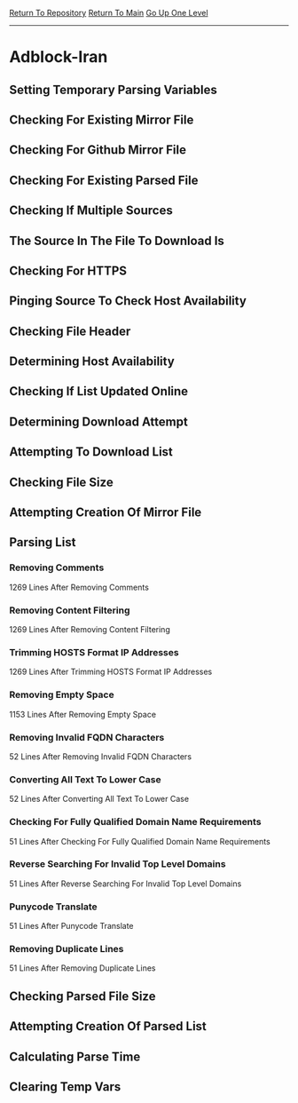 [Return To Repository](https://github.com/DigitalWarrior/piholeparser/)
[Return To Main](https://github.com/DigitalWarrior/piholeparser/blob/master/RecentRunLogs/Mainlog.md)
[Go Up One Level](https://github.com/DigitalWarrior/piholeparser/blob/master/RecentRunLogs/TopLevelScripts/30-Processing-External-Blacklists.md)
____________________________________
# Adblock-Iran
## Setting Temporary Parsing Variables
## Checking For Existing Mirror File
## Checking For Github Mirror File
## Checking For Existing Parsed File
## Checking If Multiple Sources
## The Source In The File To Download Is
## Checking For HTTPS
## Pinging Source To Check Host Availability
## Checking File Header
## Determining Host Availability
## Checking If List Updated Online
## Determining Download Attempt
## Attempting To Download List
## Checking File Size
## Attempting Creation Of Mirror File
## Parsing List
### Removing Comments
1269 Lines After Removing Comments
### Removing Content Filtering
1269 Lines After Removing Content Filtering
### Trimming HOSTS Format IP Addresses
1269 Lines After Trimming HOSTS Format IP Addresses
### Removing Empty Space
1153 Lines After Removing Empty Space
### Removing Invalid FQDN Characters
52 Lines After Removing Invalid FQDN Characters
### Converting All Text To Lower Case
52 Lines After Converting All Text To Lower Case
### Checking For Fully Qualified Domain Name Requirements
51 Lines After Checking For Fully Qualified Domain Name Requirements
### Reverse Searching For Invalid Top Level Domains
51 Lines After Reverse Searching For Invalid Top Level Domains
### Punycode Translate
51 Lines After Punycode Translate
### Removing Duplicate Lines
51 Lines After Removing Duplicate Lines
## Checking Parsed File Size
## Attempting Creation Of Parsed List
## Calculating Parse Time
## Clearing Temp Vars
